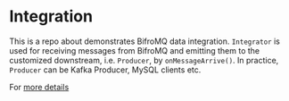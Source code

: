 # Integration
This is a repo about demonstrates BifroMQ data integration. `Integrator` is used for receiving messages from BifroMQ and 
emitting them to the customized downstream, i.e. `Producer`, by `onMessageArrive()`. In practice, `Producer` can be 
Kafka Producer, MySQL clients etc.  

For [more details](https://github.com/baidu/bifromq-docs/blob/master/website/docs/05_user_guide/2_integration/1_integration.md)
